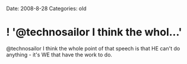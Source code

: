 Date: 2008-8-28
Categories: old

# ! '@technosailor I think the whol...'

@technosailor I think the whole point of that speech is that HE can't do anything - it's WE that have the work to do.
